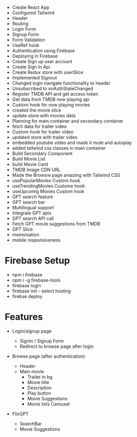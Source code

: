 - Create React App
- Configured Tailwind
- Header
- Routing
- Login Form
- Signup Form
- Form Validation
- UseRef hook
- Authentication using Firebase
- Deploying in Firebase
- Create Sign up user account
- Create Sign In Api
- Create Redux store with userSlice
- Implemented Signout
- Changed login navigate functionality to header
- Unsubscribed to onAuthStateChanged
- Register TMDB API and get access token
- Get data from TMDB now playing api
- Custom hook for now playing movies
- created the movie slice
- update store with movies data
- Planning for main container and secondary container
- fetch data for trailer video
- Custom hook for trailer video
- updated store with trailer video
- embedded youtube video and made it mute and autoplay
- added tailwind css classes in main container
- Build Secondary Component
- Build Movie List
- build Movie Card
- TMDB Image CDN URL
- Made the Browsre page amazing with Tailwind CSS
- usePopularMovies Custom hook
- useTrendingMovies Custome hook
- useUpcomig Movies Custom hook
- GPT search feature
- GPT search bar
- Multilingual support
- Integrate GPT apis
- GPT search API call
- Fetch GPT movie suggestions from TMDB
- GPT Slice
- memoisation
- mobile responsiveness

# Firebase Setup

- npm i firebase
- npm i -g firebase-tools
- firebase login
- firebase init - select hosting
- firebse deploy

# Features

- Login/signup page

  - SignIn / Signup Form
  - Redirect to browse page after login

- Browse page (after authentication)

  - Header
  - Main movie
    - Trailer in bg
    - Movie title
    - Description
    - Play button
    - Movie Suggestions
    - Movie lists Carousel

- FlixGPT
  - SearchBar
  - Movie Suggestions
